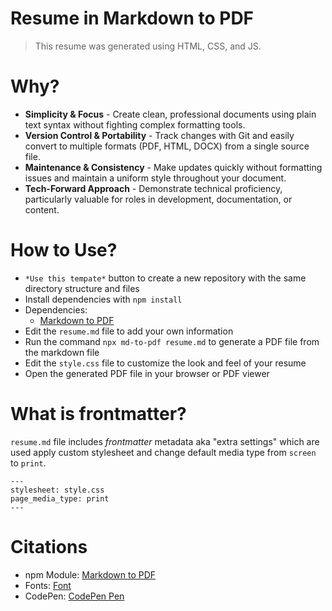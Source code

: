 # Resume in Markdown to PDF

> This resume was generated using HTML, CSS, and JS.

# Why?
* **Simplicity & Focus** - Create clean, professional documents using plain text syntax without fighting complex formatting tools.
* **Version Control & Portability** - Track changes with Git and easily convert to multiple formats (PDF, HTML, DOCX) from a single source file.
* **Maintenance & Consistency** - Make updates quickly without formatting issues and maintain a uniform style throughout your document.
* **Tech-Forward Approach** - Demonstrate technical proficiency, particularly valuable for roles in development, documentation, or content.


# How to Use?
* `*Use this tempate*` button to create a new repository with the same directory structure and files
* Install dependencies with `npm install`
* Dependencies:
    - [Markdown to PDF](https://www.npmjs.com/package/md-to-pdf)
* Edit the `resume.md` file to add your own information
* Run the command `npx md-to-pdf resume.md` to generate a PDF file from the markdown file
* Edit the `style.css` file to customize the look and feel of your resume
* Open the generated PDF file in your browser or PDF viewer

# What is frontmatter?
`resume.md` file includes *frontmatter* metadata aka "extra settings" which are used apply custom stylesheet and change default media type from `screen` to `print`.

```
---
stylesheet: style.css
page_media_type: print
---
```

# Citations
* npm Module: [Markdown to PDF](https://www.npmjs.com/package/md-to-pdf)
* Fonts: [Font](#)
* CodePen: [CodePen Pen](#)
